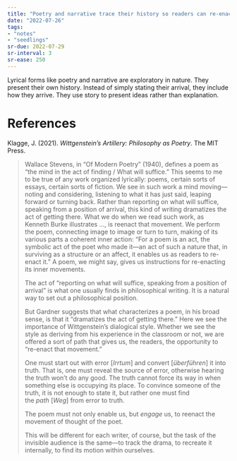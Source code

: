 ```yaml
---
title: "Poetry and narrative trace their history so readers can re-enact them"
date: "2022-07-26"
tags:
- "notes"
- "seedlings"
sr-due: 2022-07-29
sr-interval: 3
sr-ease: 250
---
```


Lyrical forms like poetry and narrative are exploratory in nature. They present their own history. Instead of simply stating their arrival, they include how they arrive. They use story to present ideas rather than explanation.

# References

Klagge, J. (2021). _Wittgenstein’s Artillery: Philosophy as Poetry_. The MIT Press.

>Wallace Stevens, in “Of Modern Poetry” (1940), defines a poem as “the mind in the act of finding / What will suffice.” This seems to me to be true of any work organized lyrically: poems, certain sorts of essays, certain sorts of fiction. We see in such work a mind moving—noting and considering, listening to what it has just said, leaping forward or turning back. Rather than reporting on what will suffice, speaking from a position of arrival, this kind of writing dramatizes the act of getting there. What we do when we read such work, as Kenneth Burke illustrates …, is reenact that movement. We perform the poem, connecting image to image or turn to turn, making of its various parts a coherent inner action: “For a poem is an act, the symbolic act of the poet who made it—an act of such a nature that, in surviving as a structure or an affect, it enables us as readers to re-enact it.”
>A poem, we might say, gives us instructions for re-enacting its inner movements.
>
>The act of “reporting on what will suffice, speaking from a position of arrival” is what one usually finds in philosophical writing. It is a natural way to set out a philosophical position.
>
>But Gardner suggests that what characterizes a poem, in his broad sense, is that it “dramatizes the act of getting there.” Here we see the importance of Wittgenstein’s dialogical style. Whether we see the style as deriving from his experience in the classroom or not, we are offered a sort of path that gives us, the readers, the opportunity to “re-enact that movement.”
>
>One must start out with error [_Irrtum_] and convert [_überführen_] it into truth.
>That is, one must reveal the source of error, otherwise hearing the truth won’t do any good. The truth cannot force its way in when something else is occupying its place.
>To convince someone of the truth, it is not enough to state it, but rather one must find the _path_ [_Weg_] from error to truth.
>
>The poem must not only enable us, but _engage_ us, to reenact the movement of thought of the poet.
>
>This will be different for each writer, of course, but the task of the invisible audience is the same—to track the drama, to recreate it internally, to find its motion within ourselves.